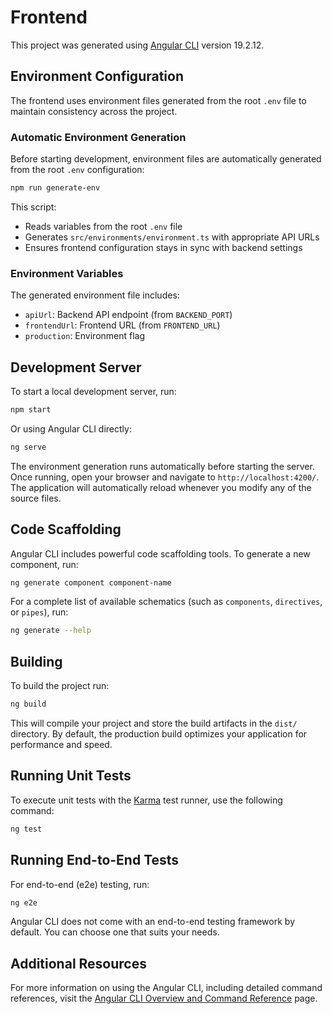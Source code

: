 # Frontend

This project was generated using [Angular CLI](https://github.com/angular/angular-cli) version 19.2.12.

## Environment Configuration

The frontend uses environment files generated from the root `.env` file to maintain consistency across the project.

### Automatic Environment Generation

Before starting development, environment files are automatically generated from the root `.env` configuration:

```bash
npm run generate-env
```

This script:

- Reads variables from the root `.env` file
- Generates `src/environments/environment.ts` with appropriate API URLs
- Ensures frontend configuration stays in sync with backend settings

### Environment Variables

The generated environment file includes:

- `apiUrl`: Backend API endpoint (from `BACKEND_PORT`)
- `frontendUrl`: Frontend URL (from `FRONTEND_URL`)
- `production`: Environment flag

## Development Server

To start a local development server, run:

```bash
npm start
```

Or using Angular CLI directly:

```bash
ng serve
```

The environment generation runs automatically before starting the server. Once running, open your browser and navigate to `http://localhost:4200/`. The application will automatically reload whenever you modify any of the source files.

## Code Scaffolding

Angular CLI includes powerful code scaffolding tools. To generate a new component, run:

```bash
ng generate component component-name
```

For a complete list of available schematics (such as `components`, `directives`, or `pipes`), run:

```bash
ng generate --help
```

## Building

To build the project run:

```bash
ng build
```

This will compile your project and store the build artifacts in the `dist/` directory. By default, the production build optimizes your application for performance and speed.

## Running Unit Tests

To execute unit tests with the [Karma](https://karma-runner.github.io) test runner, use the following command:

```bash
ng test
```

## Running End-to-End Tests

For end-to-end (e2e) testing, run:

```bash
ng e2e
```

Angular CLI does not come with an end-to-end testing framework by default. You can choose one that suits your needs.

## Additional Resources

For more information on using the Angular CLI, including detailed command references, visit the [Angular CLI Overview and Command Reference](https://angular.dev/tools/cli) page.
